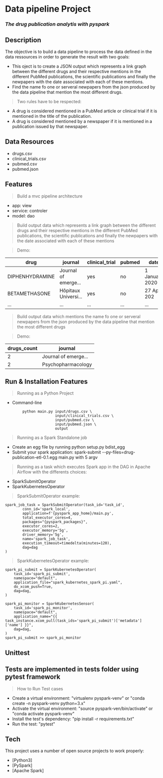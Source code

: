 # Data pipeline Project
### _The drug publication analytis with pyspark_

## Description
The objective is to build a data pipeline to process the data defined in the data ressources in order to generate the result with two goals:

- This oject is to create a JSON output which represents a link graph between the different drugs and their respective mentions in the different PubMed publications, the scientific publications and finally the newpapers with the date associated with each of these mentions. 
- Find the name fo one or serveral newpapers from the json produced by the data pipeline that mention the most different drugs. 
> Two rules have to be respected:
- A drug is considered mentioned in a PubMed article or clinical trial if it is mentioned in the title of the publication.
- A drug is considered mentioned by a newspaper if it is mentioned in a publication issued by that newspaper.

##  Data Resources

- drugs.csv
- clinical_trials.csv
- pubmed.csv
- pubmed.json

## Features

> Build a mvc pipeline architecture
- app: view
- service: controler
- model: dao

> Build output data which represents a link graph between the different drugs and their respective mentions in the different PubMed publications, the scientific publications and finally the newpapers with the date associated with each of these mentions

>Demo:

| drug | journal | clinical_trial | pubmed  | date | 
| ------ | ------ | ------ | ------ | ------ |
| DIPHENHYDRAMINE | Journal of emerge... |yes | no | 1 January 2020 |
| BETAMETHASONE | Hôpitaux Universi... |yes | no | 27 April 202 |
| ... | ... |... | ... |... | ... |

> Build output data which mentions the name fo one or serveral newpapers from the json produced by the data pipeline that mention the most different drugs

>Demo:

| drugs_count | journal |
| ------ | ------ | 
| 2 | Journal of emerge... |
| 2 | Psychopharmacology |


## Run & Installation Features
> Running as a Python Project
- Command-line
```
        python main.py input/drugs.csv \
                       input/clinical_trials.csv \
                       input/pubmed.csv \
                       input/pubmed.json \
                       output
```
> Running as a Spark Standalone job
- Create an egg file by running python setup.py bdist_egg
- Submit your spark application: spark-submit --py-files=drug-publication-etl-0.1.egg main.py with 5 argv

> Running as a task which executes Spark app in the DAG in Apache Airflow with the differents choices:
- SparkSubmitOperator
- SparkKubernetesOperator

>SparkSubmitOperator example:
```
spark_job_task = SparkSubmitOperator(task_id='task_id',
        conn_id='spark_local',
        application=f'{pyspark_app_home}/main.py',
        total_executor_cores=4,
        packages="{pyspark_packages}",
        executor_cores=2,
        executor_memory='5g',
        driver_memory='5g',
        name='spark_job_task',
        execution_timeout=timedelta(minutes=120),
        dag=dag
)
```
> SparkKubernetesOperator example:
```
spark_pi_submit = SparkKubernetesOperator(
    task_id='spark_pi_submit',
    namespace="default",
    application_file="spark_kubernetes_spark_pi.yaml",
    do_xcom_push=True,
    dag=dag,
)

spark_pi_monitor = SparkKubernetesSensor(
    task_id='spark_pi_monitor',
    namespace="default",
    application_name="{{ task_instance.xcom_pull(task_ids='spark_pi_submit')['metadata']['name'] }}",
    dag=dag,
)
spark_pi_submit >> spark_pi_monitor
```
## Unittest
Tests are implemented in tests folder using pytest framework
-
> How to Run Test cases

- Create a virtual environment: "virtualenv pyspark-venv" or "conda create -n pyspark-venv python=3.x"
- Activate the virtual environment: "source pyspark-ven/bin/activate" or "conda activate pyspark-venv"
- Install the test's dependency: "pip install -r requirements.txt"
- Run the test: "pytest"

## Tech

This project uses a number of open source projects to work properly:
- [Python3] 
- [PySpark]
- [Apache Spark]